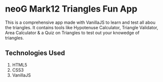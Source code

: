 # neoG Mark12 Triangles Fun App

This is a comprehensive app made with VanillaJS to learn and test all abou the triangles. It contains tools like Hypotenuse Calculator, Triangle Validator, Area Calculator & a Quiz on Triangles to test out your knowedge of triangles.

## Technologies Used

1. HTML5
2. CSS3
3. VanillaJS